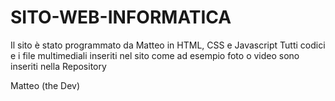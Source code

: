 # SITO-WEB-INFORMATICA

Il sito è stato programmato da Matteo in HTML, CSS e Javascript
Tutti codici e i file multimediali inseriti nel sito come ad esempio foto o video sono inseriti nella Repository

Matteo (the Dev)
